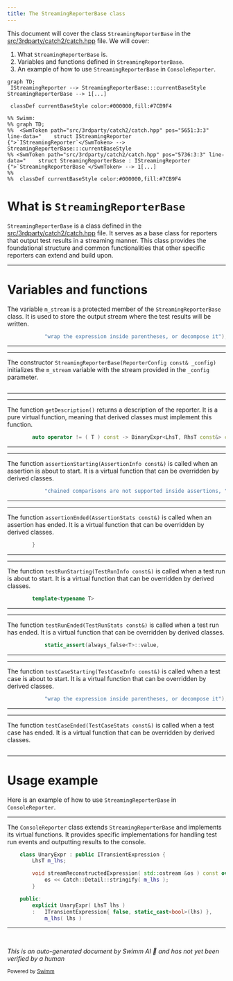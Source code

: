```yaml
---
title: The StreamingReporterBase class
---
```

This document will cover the class <SwmToken path="src/3rdparty/catch2/catch.hpp" pos="5736:3:3" line-data="    struct StreamingReporterBase : IStreamingReporter {">`StreamingReporterBase`</SwmToken> in the <SwmPath>[src/3rdparty/catch2/catch.hpp](src/3rdparty/catch2/catch.hpp)</SwmPath> file. We will cover:

1. What <SwmToken path="src/3rdparty/catch2/catch.hpp" pos="5736:3:3" line-data="    struct StreamingReporterBase : IStreamingReporter {">`StreamingReporterBase`</SwmToken> is.
2. Variables and functions defined in <SwmToken path="src/3rdparty/catch2/catch.hpp" pos="5736:3:3" line-data="    struct StreamingReporterBase : IStreamingReporter {">`StreamingReporterBase`</SwmToken>.
3. An example of how to use <SwmToken path="src/3rdparty/catch2/catch.hpp" pos="5736:3:3" line-data="    struct StreamingReporterBase : IStreamingReporter {">`StreamingReporterBase`</SwmToken> in <SwmToken path="src/3rdparty/catch2/catch.hpp" pos="6155:3:3" line-data="    struct ConsoleReporter : StreamingReporterBase&lt;ConsoleReporter&gt; {">`ConsoleReporter`</SwmToken>.

```mermaid
graph TD;
 IStreamingReporter --> StreamingReporterBase:::currentBaseStyle
StreamingReporterBase --> 1[...]

 classDef currentBaseStyle color:#000000,fill:#7CB9F4

%% Swimm:
%% graph TD;
%%  <SwmToken path="src/3rdparty/catch2/catch.hpp" pos="5651:3:3" line-data="    struct IStreamingReporter {">`IStreamingReporter`</SwmToken> --> StreamingReporterBase:::currentBaseStyle
%% <SwmToken path="src/3rdparty/catch2/catch.hpp" pos="5736:3:3" line-data="    struct StreamingReporterBase : IStreamingReporter {">`StreamingReporterBase`</SwmToken> --> 1[...]
%% 
%%  classDef currentBaseStyle color:#000000,fill:#7CB9F4
```

# What is <SwmToken path="src/3rdparty/catch2/catch.hpp" pos="5736:3:3" line-data="    struct StreamingReporterBase : IStreamingReporter {">`StreamingReporterBase`</SwmToken>

<SwmToken path="src/3rdparty/catch2/catch.hpp" pos="5736:3:3" line-data="    struct StreamingReporterBase : IStreamingReporter {">`StreamingReporterBase`</SwmToken> is a class defined in the <SwmPath>[src/3rdparty/catch2/catch.hpp](src/3rdparty/catch2/catch.hpp)</SwmPath> file. It serves as a base class for reporters that output test results in a streaming manner. This class provides the foundational structure and common functionalities that other specific reporters can extend and build upon.

<SwmSnippet path="/src/3rdparty/catch2/catch.hpp" line="2260">

---

# Variables and functions

The variable <SwmToken path="src/3rdparty/catch2/catch.hpp" pos="2620:1:1" line-data="            m_stream &lt;&lt; value;">`m_stream`</SwmToken> is a protected member of the <SwmToken path="src/3rdparty/catch2/catch.hpp" pos="5736:3:3" line-data="    struct StreamingReporterBase : IStreamingReporter {">`StreamingReporterBase`</SwmToken> class. It is used to store the output stream where the test results will be written.

```c++
            "wrap the expression inside parentheses, or decompose it");
```

---

</SwmSnippet>

<SwmSnippet path="/src/3rdparty/catch2/catch.hpp" line="2262">

---

The constructor `StreamingReporterBase(ReporterConfig `<SwmToken path="src/3rdparty/catch2/catch.hpp" pos="492:6:7" line-data="        NonCopyable( NonCopyable const&amp; )              = delete;">`const&`</SwmToken>` `<SwmToken path="src/3rdparty/catch2/catch.hpp" pos="5738:9:9" line-data="        StreamingReporterBase( ReporterConfig const&amp; _config )">`_config`</SwmToken>`)` initializes the <SwmToken path="src/3rdparty/catch2/catch.hpp" pos="2620:1:1" line-data="            m_stream &lt;&lt; value;">`m_stream`</SwmToken> variable with the stream provided in the <SwmToken path="src/3rdparty/catch2/catch.hpp" pos="5738:9:9" line-data="        StreamingReporterBase( ReporterConfig const&amp; _config )">`_config`</SwmToken> parameter.

```c++

```

---

</SwmSnippet>

<SwmSnippet path="/src/3rdparty/catch2/catch.hpp" line="2264">

---

The function <SwmToken path="src/3rdparty/catch2/catch.hpp" pos="5655:9:11" line-data="        // static std::string getDescription();">`getDescription()`</SwmToken> returns a description of the reporter. It is a pure virtual function, meaning that derived classes must implement this function.

```c++
        auto operator != ( T ) const -> BinaryExpr<LhsT, RhsT const&> const {
```

---

</SwmSnippet>

<SwmSnippet path="/src/3rdparty/catch2/catch.hpp" line="2266">

---

The function <SwmToken path="src/3rdparty/catch2/catch.hpp" pos="5903:3:9" line-data="        void assertionStarting(AssertionInfo const&amp;) override {}">`assertionStarting(AssertionInfo const&)`</SwmToken> is called when an assertion is about to start. It is a virtual function that can be overridden by derived classes.

```c++
            "chained comparisons are not supported inside assertions, "
```

---

</SwmSnippet>

<SwmSnippet path="/src/3rdparty/catch2/catch.hpp" line="2268">

---

The function <SwmToken path="src/3rdparty/catch2/catch.hpp" pos="5980:3:9" line-data="        bool assertionEnded(AssertionStats const&amp;) override;">`assertionEnded(AssertionStats const&)`</SwmToken> is called when an assertion has ended. It is a virtual function that can be overridden by derived classes.

```c++
        }
```

---

</SwmSnippet>

<SwmSnippet path="/src/3rdparty/catch2/catch.hpp" line="2270">

---

The function <SwmToken path="src/3rdparty/catch2/catch.hpp" pos="5761:3:5" line-data="        void testRunStarting(TestRunInfo const&amp; _testRunInfo) override {">`testRunStarting(TestRunInfo`</SwmToken>` `<SwmToken path="src/3rdparty/catch2/catch.hpp" pos="492:6:7" line-data="        NonCopyable( NonCopyable const&amp; )              = delete;">`const&`</SwmToken>`)` is called when a test run is about to start. It is a virtual function that can be overridden by derived classes.

```c++
        template<typename T>
```

---

</SwmSnippet>

<SwmSnippet path="/src/3rdparty/catch2/catch.hpp" line="2272">

---

The function <SwmToken path="src/3rdparty/catch2/catch.hpp" pos="5785:3:5" line-data="        void testRunEnded(TestRunStats const&amp; /* _testRunStats */) override {">`testRunEnded(TestRunStats`</SwmToken>` `<SwmToken path="src/3rdparty/catch2/catch.hpp" pos="492:6:7" line-data="        NonCopyable( NonCopyable const&amp; )              = delete;">`const&`</SwmToken>`)` is called when a test run has ended. It is a virtual function that can be overridden by derived classes.

```c++
            static_assert(always_false<T>::value,
```

---

</SwmSnippet>

<SwmSnippet path="/src/3rdparty/catch2/catch.hpp" line="2274">

---

The function <SwmToken path="src/3rdparty/catch2/catch.hpp" pos="5769:3:5" line-data="        void testCaseStarting(TestCaseInfo const&amp; _testInfo) override  {">`testCaseStarting(TestCaseInfo`</SwmToken>` `<SwmToken path="src/3rdparty/catch2/catch.hpp" pos="492:6:7" line-data="        NonCopyable( NonCopyable const&amp; )              = delete;">`const&`</SwmToken>`)` is called when a test case is about to start. It is a virtual function that can be overridden by derived classes.

```c++
            "wrap the expression inside parentheses, or decompose it");
```

---

</SwmSnippet>

<SwmSnippet path="/src/3rdparty/catch2/catch.hpp" line="2276">

---

The function <SwmToken path="src/3rdparty/catch2/catch.hpp" pos="5779:3:5" line-data="        void testCaseEnded(TestCaseStats const&amp; /* _testCaseStats */) override {">`testCaseEnded(TestCaseStats`</SwmToken>` `<SwmToken path="src/3rdparty/catch2/catch.hpp" pos="492:6:7" line-data="        NonCopyable( NonCopyable const&amp; )              = delete;">`const&`</SwmToken>`)` is called when a test case has ended. It is a virtual function that can be overridden by derived classes.

```c++

```

---

</SwmSnippet>

# Usage example

Here is an example of how to use <SwmToken path="src/3rdparty/catch2/catch.hpp" pos="5736:3:3" line-data="    struct StreamingReporterBase : IStreamingReporter {">`StreamingReporterBase`</SwmToken> in <SwmToken path="src/3rdparty/catch2/catch.hpp" pos="6155:3:3" line-data="    struct ConsoleReporter : StreamingReporterBase&lt;ConsoleReporter&gt; {">`ConsoleReporter`</SwmToken>.

<SwmSnippet path="/src/3rdparty/catch2/catch.hpp" line="2300">

---

The <SwmToken path="src/3rdparty/catch2/catch.hpp" pos="6155:3:3" line-data="    struct ConsoleReporter : StreamingReporterBase&lt;ConsoleReporter&gt; {">`ConsoleReporter`</SwmToken> class extends <SwmToken path="src/3rdparty/catch2/catch.hpp" pos="5736:3:3" line-data="    struct StreamingReporterBase : IStreamingReporter {">`StreamingReporterBase`</SwmToken> and implements its virtual functions. It provides specific implementations for handling test run events and outputting results to the console.

```c++
    class UnaryExpr : public ITransientExpression {
        LhsT m_lhs;

        void streamReconstructedExpression( std::ostream &os ) const override {
            os << Catch::Detail::stringify( m_lhs );
        }

    public:
        explicit UnaryExpr( LhsT lhs )
        :   ITransientExpression{ false, static_cast<bool>(lhs) },
            m_lhs( lhs )
```

---

</SwmSnippet>

&nbsp;

*This is an auto-generated document by Swimm AI 🌊 and has not yet been verified by a human*

<SwmMeta version="3.0.0" repo-id="Z2l0aHViJTNBJTNBT3BlblRURC1jb3BpbG90LWRlbW8lM0ElM0Fzd2ltbWlv" repo-name="OpenTTD-copilot-demo"><sup>Powered by [Swimm](/)</sup></SwmMeta>
